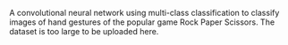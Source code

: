 A convolutional neural network using multi-class classification to classify images of hand gestures of the popular game Rock Paper Scissors. The dataset is too large to be uploaded here.
